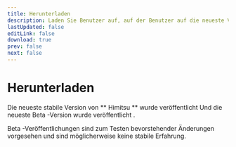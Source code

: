 ```yaml
---
title: Herunterladen
description: Laden Sie Benutzer auf, auf der Benutzer auf die neueste Version der App zugreifen und installieren können.
lastUpdated: false
editLink: false
download: true
prev: false
next: false
---
```


# Herunterladen

Die neueste stabile Version von ** Himitsu ** wurde veröffentlicht **<ReleaseDate type="stable" />** Und die neueste Beta -Version wurde veröffentlicht **<ReleaseDate type="beta" />**.

Beta -Veröffentlichungen sind zum Testen bevorstehender Änderungen vorgesehen und sind möglicherweise keine stabile Erfahrung.

<DownloadButtons />
<suspense>
<Changelog type="stable"/>
</suspense>